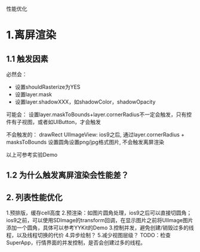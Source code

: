 性能优化
# 1.离屏渲染
## 1.1 触发因素
必然会：
- 设置shouldRasterize为YES
- 设置layer.mask 
- 设置layer.shadowXXX，如shadowColor，shadowOpacity

可能会：
设置layer.maskToBounds+layer.cornerRadius不一定会触发，只有控件有子视图，或者如UIButton，才会触发

不会触发的：
drawRect
UIImageView: ios9之后, 通过layer.cornerRadius + masksToBounds 设置圆角设置png/jpg格式图片, 不会触发离屏渲染

以上可参考实验Demo

## 1.2 为什么触发离屏渲染会性能差？

## 2. 列表性能优化
1.预排版，缓存cell高度
2.预渲染：如图片圆角处理，ios9之后可以直接切圆角；ios9之前，可以使用SDImage的transform回调，在显示图片之前将UIImage图片添加一个圆角，具体可以参考YYKit的Demo
3.控制并发，避免创建/销毁过多的线程，以及线程切换的代价
4.异步绘制？
5.减少视图层级？
TODO：检查SuperApp，行情界面的并发控制，是否会创建过多的线程。
